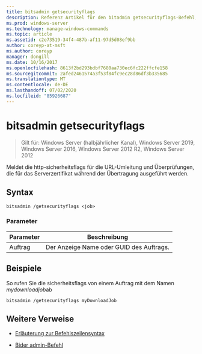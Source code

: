 ```yaml
---
title: bitsadmin getsecurityflags
description: Referenz Artikel für den bitadmin getsecurityflags-Befehl, der die http-sicherheitsflags für die URL-Umleitung und die bei der Übertragung ausgeführten Prüfungen auf dem Serverzertifikat meldet.
ms.prod: windows-server
ms.technology: manage-windows-commands
ms.topic: article
ms.assetid: c2e73519-34f4-487b-af11-97d5d08ef9bb
author: coreyp-at-msft
ms.author: coreyp
manager: dongill
ms.date: 10/16/2017
ms.openlocfilehash: 8613f2bd293bdbf7680aa730ec6fc222ffcfe158
ms.sourcegitcommit: 2afed2461574a3f53f84fc9ec28d86df3b335685
ms.translationtype: MT
ms.contentlocale: de-DE
ms.lasthandoff: 07/02/2020
ms.locfileid: "85926687"
---
```

# <a name="bitsadmin-getsecurityflags"></a>bitsadmin getsecurityflags

> Gilt für: Windows Server (halbjährlicher Kanal), Windows Server 2019, Windows Server 2016, Windows Server 2012 R2, Windows Server 2012

Meldet die http-sicherheitsflags für die URL-Umleitung und Überprüfungen, die für das Serverzertifikat während der Übertragung ausgeführt werden.

## <a name="syntax"></a>Syntax

```
bitsadmin /getsecurityflags <job>
```

### <a name="parameters"></a>Parameter

| Parameter | Beschreibung |
| -------------- | -------------- |
| Auftrag | Der Anzeige Name oder GUID des Auftrags. |

## <a name="examples"></a>Beispiele

So rufen Sie die sicherheitsflags von einem Auftrag mit dem Namen *mydownloadjob*ab

```
bitsadmin /getsecurityflags myDownloadJob
```

## <a name="additional-references"></a>Weitere Verweise

- [Erläuterung zur Befehlszeilensyntax](command-line-syntax-key.md)

- [Bider admin-Befehl](bitsadmin.md)
